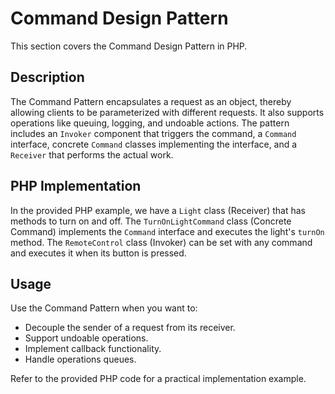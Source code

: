 # Command Design Pattern

This section covers the Command Design Pattern in PHP.

## Description

The Command Pattern encapsulates a request as an object, thereby allowing clients to be parameterized with different requests. It also supports operations like queuing, logging, and undoable actions. The pattern includes an `Invoker` component that triggers the command, a `Command` interface, concrete `Command` classes implementing the interface, and a `Receiver` that performs the actual work.

## PHP Implementation

In the provided PHP example, we have a `Light` class (Receiver) that has methods to turn on and off. The `TurnOnLightCommand` class (Concrete Command) implements the `Command` interface and executes the light's `turnOn` method. The `RemoteControl` class (Invoker) can be set with any command and executes it when its button is pressed.

## Usage

Use the Command Pattern when you want to:
- Decouple the sender of a request from its receiver.
- Support undoable operations.
- Implement callback functionality.
- Handle operations queues.

Refer to the provided PHP code for a practical implementation example.
